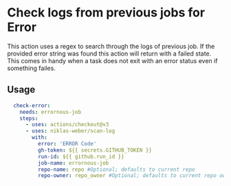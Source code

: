 # Check logs from previous jobs for Error
This action uses a regex to search through the logs of previous job. If the provided error string was found this action will return with a failed state.
This comes in handy when a task does not exit with an error status even if something failes.

## Usage
```yaml
  check-error:
    needs: errornous-job
    steps:
      - uses: actions/checkout@v3
      - uses: niklas-weber/scan-log
        with:
          error: 'ERROR Code'
          gh-token: ${{ secrets.GITHUB_TOKEN }}
          run-id: ${{ github.run_id }}
          job-name: errornous-job
          repo-name: repo #Optional; defaults to current repo
          repo-owner: repo_owner #Optional; defaults to current repo owner
```